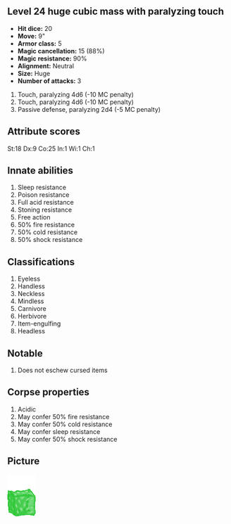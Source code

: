 ## Level 24 huge cubic mass with paralyzing touch

- **Hit dice:** 20
- **Move:** 9"
- **Armor class:** 5
- **Magic cancellation:** 15 (88%)
- **Magic resistance:** 90%
- **Alignment:** Neutral
- **Size:** Huge
- **Number of attacks:** 3
1. Touch, paralyzing 4d6 (-10 MC penalty)
2. Touch, paralyzing 4d6 (-10 MC penalty)
3. Passive defense, paralyzing 2d4 (-5 MC penalty)

## Attribute scores

St:18 Dx:9 Co:25 In:1 Wi:1 Ch:1

## Innate abilities

1. Sleep resistance
2. Poison resistance
3. Full acid resistance
4. Stoning resistance
5. Free action
6. 50% fire resistance
7. 50% cold resistance
8. 50% shock resistance

## Classifications

1. Eyeless
2. Handless
3. Neckless
4. Mindless
5. Carnivore
6. Herbivore
7. Item-engulfing
8. Headless

## Notable

1. Does not eschew cursed items

## Corpse properties

1. Acidic
2. May confer 50% fire resistance
3. May confer 50% cold resistance
4. May confer sleep resistance
5. May confer 50% shock resistance

## Picture

![Mucilaginous cube](https://github.com/hyvanmielenpelit/GnollHackTileSet/blob/main/Monsters/mucilaginous_cube/mucilaginous_cube.png?raw=true)
